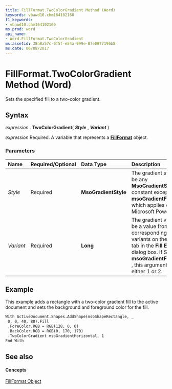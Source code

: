 ```yaml
---
title: FillFormat.TwoColorGradient Method (Word)
keywords: vbawd10.chm164102160
f1_keywords:
- vbawd10.chm164102160
ms.prod: word
api_name:
- Word.FillFormat.TwoColorGradient
ms.assetid: 38a8a57c-0f5f-e54a-999e-87e0977196b8
ms.date: 06/08/2017
---
```



# FillFormat.TwoColorGradient Method (Word)

Sets the specified fill to a two-color gradient.


## Syntax

 _expression_ . **TwoColorGradient**( **_Style_** , **_Variant_** )

 _expression_ Required. A variable that represents a **[FillFormat](Word.FillFormat.md)** object.


### Parameters



|**Name**|**Required/Optional**|**Data Type**|**Description**|
|:-----|:-----|:-----|:-----|
| _Style_|Required| **MsoGradientStyle**|The gradient style. Can be any  **MsoGradientStyle** constant except **msoGradientFromTitle** which applies only to Microsoft PowerPoint.|
| _Variant_|Required| **Long**|The gradient variant. Can be a value from 1 to 4, corresponding to the four variants on the  **Gradient** tab in the **Fill Effects** dialog box. If Style is **msoGradientFromCenter** , this argument can be either 1 or 2.|

## Example

This example adds a rectangle with a two-color gradient fill to the active document and sets the background and foreground color for the fill.


```vb
With ActiveDocument.Shapes.AddShape(msoShapeRectangle, _ 
 0, 0, 40, 80).Fill 
 .ForeColor.RGB = RGB(128, 0, 0) 
 .BackColor.RGB = RGB(0, 170, 170) 
 .TwoColorGradient msoGradientHorizontal, 1 
End With
```


## See also


#### Concepts


[FillFormat Object](Word.FillFormat.md)

